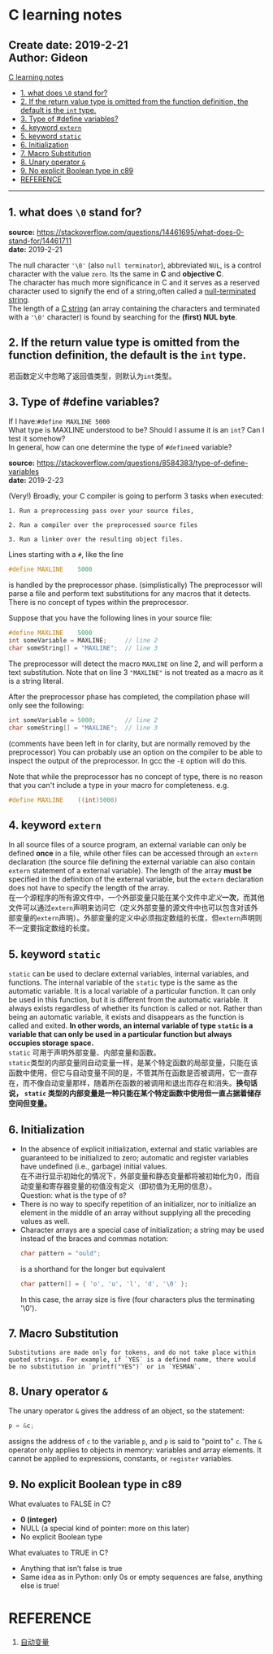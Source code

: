 # C learning notes
**Create date:** 2019-2-21  
**Author:** Gideon
---
[C learning notes](#c-learning-notes)
- [1. what does `\0` stand for?](#1-what-does-\0-stand-for)  
- [2. If the return value type is omitted from the function definition, the default is the `int` type.](#2-if-the-return-value-type-is-omitted-from-the-function-definition-the-default-is-the-int-type)
- [3. Type of #define variables?](#3-type-of-define-variables)
- [4. keyword `extern`](#4-keyword-extern)
- [5. keyword `static`](#5-keyword-static)
- [6. Initialization](#6-Initialization)
- [7. Macro Substitution](#7-Macro-Substitution)
- [8. Unary operator `&`](#8-Unary-operator-&)
- [9. No explicit Boolean type in c89](#9-No-explicit-Boolean-type-in-c89)
- [REFERENCE](#REFERENCE)
---

## 1. what does `\0` stand for?  

**source:** https://stackoverflow.com/questions/14461695/what-does-0-stand-for/14461711  
**date:** 2019-2-21 

The null character `'\0'` (also `null terminator`), abbreviated `NUL`, is a control character with the value `zero`. Its the same in **C** and **objective C**.  
The character has much more significance in C and it serves as a reserved character used to signify the end of a string,often called a [null-terminated string](http://en.wikipedia.org/wiki/Null-terminated_string).  
The length of a [C string](http://en.wikipedia.org/wiki/C_string) (an array containing the characters and terminated with a `'\0'` character) is found by searching for the **(first) NUL byte**.  

## 2. If the return value type is omitted from the function definition, the default is the `int` type.  
若函数定义中忽略了返回值类型，则默认为`int`类型。  

## 3. Type of #define variables?   
If I have:`#define MAXLINE 5000`  
What type is MAXLINE understood to be? Should I assume it is an `int`? Can I test it somehow?  
In general, how can one determine the type of `#define`ed variable?  

**source:** https://stackoverflow.com/questions/8584383/type-of-define-variables  
**date:** 2019-2-23  

(Very!) Broadly, your C compiler is going to perform 3 tasks when executed:

    1. Run a preprocessing pass over your source files,

    2. Run a compiler over the preprocessed source files

    3. Run a linker over the resulting object files.  
Lines starting with a ``#``, like the line
```c
#define MAXLINE    5000
```
is handled by the preprocessor phase. (simplistically) The preprocessor will parse a file and perform text substitutions for any macros that it detects. There is no concept of types within the preprocessor.

Suppose that you have the following lines in your source file:

```c
#define MAXLINE    5000
int someVariable = MAXLINE;     // line 2
char someString[] = "MAXLINE";  // line 3
```
The preprocessor will detect the macro ``MAXLINE`` on line 2, and will perform a text substitution. Note that on line 3 ``"MAXLINE"`` is not treated as a macro as it is a string literal.

After the preprocessor phase has completed, the compilation phase will only see the following:
```c
int someVariable = 5000;        // line 2
char someString[] = "MAXLINE";  // line 3
```
(comments have been left in for clarity, but are normally removed by the preprocessor)
You can probably use an option on the compiler to be able to inspect the output of the preprocessor. In gcc the ``-E`` option will do this.

Note that while the preprocessor has no concept of type, there is no reason that you can't include a type in your macro for completeness. e.g.
```c
#define MAXLINE    ((int)5000)
```

## 4. keyword `extern`
In all source files of a source program, an external variable can only be defined **once** in a file, while other files can be accessed through an `extern` declaration (the source file defining the external variable can also contain `extern` statement of a external variable). The length of the array **must be** specified in the definition of the external variable, but the `extern` declaration does not have to specify the length of the array.  
在一个源程序的所有源文件中，一个外部变量只能在某个文件中*定义***一次**，而其他文件可以通过`extern`声明来访问它（定义外部变量的源文件中也可以包含对该外部变量的`extern`声明）。外部变量的定义中必须指定数组的长度，但`extern`声明则不一定要指定数组的长度。

## 5. keyword `static`
`static` can be used to declare external variables, internal variables, and functions.
The internal variable of the `static` type is the same as the automatic variable. It is a local variable of a particular function. It can only be used in this function, but it is different from the automatic variable. It always exists regardless of whether its function is called or not. Rather than being an automatic variable, it exists and disappears as the function is called and exited. **In other words, an internal variable of type `static` is a variable that can only be used in a particular function but always occupies storage space.**  
`static` 可用于声明外部变量、内部变量和函数。  
`static`类型的内部变量同自动变量一样，是某个特定函数的局部变量，只能在该函数中使用，但它与自动变量不同的是，不管其所在函数是否被调用，它一直存在，而不像自动变量那样，随着所在函数的被调用和退出而存在和消失。**换句话说， `static` 类型的内部变量是一种只能在某个特定函数中使用但一直占据着储存空间但变量。**

## 6. Initialization
- In the absence of explicit initialization, external and static variables are guaranteed to be initialized to zero; automatic and register variables have undefined (i.e., garbage) initial values.  
在不进行显示初始化的情况下，外部变量和静态变量都将被初始化为0，而自动变量和寄存器变量的初值没有定义（即初值为无用的信息）。  
Question: what is the type of `0`?  
-  There is no way to specify repetition of an initializer, nor to initialize an element in the middle of an array without supplying all the preceding values as well. 
-  Character arrays are a special case of initialization; a string may be used instead of the braces and commas notation:
    ```c
    char pattern = "ould";
    ```
    is a shorthand for the longer but equivalent
    ```c
    char pattern[] = { 'o', 'u', 'l', 'd', '\0' };
    ```
    In this case, the array size is five (four characters plus the terminating '\0').

## 7. Macro Substitution
    Substitutions are made only for tokens, and do not take place within quoted strings. For example, if `YES` is a defined name, there would be no substitution in `printf("YES")` or in `YESMAN`.

## 8. Unary operator `&`
The unary operator `&` gives the address of an object, so the statement:
```c
p = &c;
```
assigns the address of `c` to the variable `p`, and `p` is said to "point to" `c`. The `&` operator only applies to objects in memory: variables and array elements. It cannot be applied to expressions, constants, or `register` variables.

## 9. No explicit Boolean type in c89
What evaluates to FALSE in C?  
- **0 (integer)**
- NULL (a special kind of pointer: more on this later) 
-  No explicit Boolean type  

What evaluates to TRUE in C?
-  Anything that isn’t false is true
-  Same idea as in Python: only 0s or empty sequences are false, anything else is true!

# REFERENCE
1. [自动变量](https://zh.wikipedia.org/wiki/%E8%87%AA%E5%8A%A8%E5%8F%98%E9%87%8F)